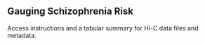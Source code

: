 ## Gauging Schizophrenia Risk

Access instructions and a tabular summary for Hi-C data files and metadata.
